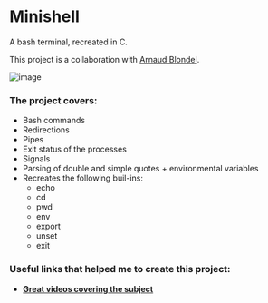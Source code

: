 # Minishell
A bash terminal, recreated in C.

This project is a collaboration with [Arnaud Blondel](https://github.com/ablondel19).

![image](https://user-images.githubusercontent.com/36443074/142890265-e7e81cd8-14ee-489b-bc9d-9782b1934363.png)

### The project covers:

- Bash commands
- Redirections
- Pipes
- Exit status of the processes
- Signals
- Parsing of double and simple quotes + environmental variables
- Recreates the following buil-ins:
  - echo
  - cd
  - pwd
  - env
  - export
  - unset
  - exit

### Useful links that helped me to create this project:
- [**Great videos covering the subject**](https://www.youtube.com/watch?v=cex9XrZCU14&list=PLfqABt5AS4FkW5mOn2Tn9ZZLLDwA3kZUY)
